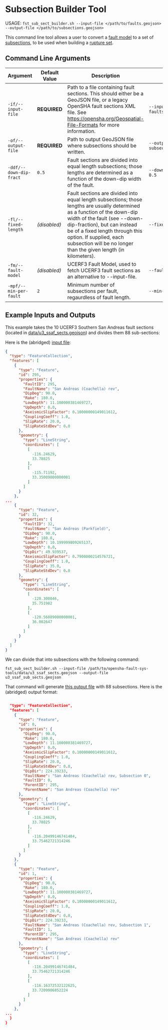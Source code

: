 # Subsection Builder Tool

USAGE: `fst_sub_sect_builder.sh --input-file </path/to/faults.geojson> --output-file </path/to/subsections.geojson>`

This command line tool allows a user to convert a [fault model](glossary.md#fault-model) to a set of [subsections](glossary.md#fault-subsection), to be used when building a [rupture set](glossary.md#rupture-set).

## Command Line Arguments

| Argument | Default Value | Description | Example |
|---|---|---|---|
| `-if/--input-file` | **REQUIRED** | Path to a file containing fault sections. This should either be a GeoJSON file, or a legacy OpenSHA fault sections XML file. See https://opensha.org/Geospatial-File-Formats for more information. | `--input-file faults.geojson` |
| `-of/--output-file` | **REQUIRED** | Path to output GeoJSON file where subsections should be written. | `--output-file subsections.geojson` |
| `-ddf/--down-dip-fract` | `0.5` | Fault sections are divided into equal length subsections; those lengths are determined as a function of the down-dip width of the fault. | `--down-dip-fract 0.5` |
| `-fl/--fixed-length` | _(disabled)_ | Fault sections are divided into equal length subsections; those lengths are usually determined as a function of the down-dip width of the fault (see --down-dip-fraction), but can instead be of a fixed length through this option. If supplied, each subsection will be no longer than the given length (in kilometers). | `--fixed-length 10` |
| `-fm/--fault-model` | _(disabled)_ | UCERF3 Fault Model, used to fetch UCERF3 fault sections as an alternative to --input-file. | `--fault-model FM3_1` |
| `-mpf/--min-per-fault` | `2` | Minimum number of subsections per fault, regaurdless of fault length. | `--min-per-fault 2` |

## Example Inputs and Outputs

This example takes the 10 UCERF3 Southern San Andreas fault sections (located in [data/u3_ssaf_sects.geojson](../data/u3_ssaf_sects.geojson)) and divides them 88 sub-sections:

Here is the (abridged) [input file](../data/u3_ssaf_sects.geojson):

```json
{
  "type": "FeatureCollection",
  "features": [
    {
      "type": "Feature",
      "id": 295,
      "properties": {
        "FaultID": 295,
        "FaultName": "San Andreas (Coachella) rev",
        "DipDeg": 90.0,
        "Rake": 180.0,
        "LowDepth": 11.100000381469727,
        "UpDepth": 0.0,
        "AseismicSlipFactor": 0.10000000149011612,
        "CouplingCoeff": 1.0,
        "SlipRate": 20.0,
        "SlipRateStdDev": 0.0
      },
      "geometry": {
        "type": "LineString",
        "coordinates": [
          [
            -116.24629,
            33.78825
          ],
          [
            -115.71192,
            33.35009000000001
          ]
        ]
      }
    },
...
    {
      "type": "Feature",
      "id": 32,
      "properties": {
        "FaultID": 32,
        "FaultName": "San Andreas (Parkfield)",
        "DipDeg": 90.0,
        "Rake": 180.0,
        "LowDepth": 10.199999809265137,
        "UpDepth": 0.0,
        "DipDir": 49.939537,
        "AseismicSlipFactor": 0.7900000214576721,
        "CouplingCoeff": 1.0,
        "SlipRate": 35.0,
        "SlipRateStdDev": 0.0
      },
      "geometry": {
        "type": "LineString",
        "coordinates": [
          [
            -120.300046,
            35.751982
          ],
          [
            -120.56089000000001,
            36.002647
          ]
        ]
      }
    }
  ]
}
```

We can divide that into subsections with the following command:

```
fst_sub_sect_builder.sh --input-file /path/to/opensha-fault-sys-tools/data/u3_ssaf_sects.geojson --output-file u3_ssaf_sub_sects.geojson
```

That command will generate [this output file](data/u3_ssaf_sub_sects.geojson) with 88 subsections. Here is the (abridged) output format:

```json

  "type": "FeatureCollection",
  "features": [
    {
      "type": "Feature",
      "id": 0,
      "properties": {
        "DipDeg": 90.0,
        "Rake": 180.0,
        "LowDepth": 11.100000381469727,
        "UpDepth": 0.0,
        "AseismicSlipFactor": 0.10000000149011612,
        "CouplingCoeff": 1.0,
        "SlipRate": 20.0,
        "SlipRateStdDev": 0.0,
        "DipDir": 224.39233,
        "FaultName": "San Andreas (Coachella) rev, Subsection 0",
        "FaultID": 0,
        "ParentID": 295,
        "ParentName": "San Andreas (Coachella) rev"
      },
      "geometry": {
        "type": "LineString",
        "coordinates": [
          [
            -116.24629,
            33.78825
          ],
          [
            -116.20499146741484,
            33.75462721314246
          ]
        ]
      }
    },
    {
      "type": "Feature",
      "id": 1,
      "properties": {
        "DipDeg": 90.0,
        "Rake": 180.0,
        "LowDepth": 11.100000381469727,
        "UpDepth": 0.0,
        "AseismicSlipFactor": 0.10000000149011612,
        "CouplingCoeff": 1.0,
        "SlipRate": 20.0,
        "SlipRateStdDev": 0.0,
        "DipDir": 224.39233,
        "FaultName": "San Andreas (Coachella) rev, Subsection 1",
        "FaultID": 1,
        "ParentID": 295,
        "ParentName": "San Andreas (Coachella) rev"
      },
      "geometry": {
        "type": "LineString",
        "coordinates": [
          [
            -116.20499146741484,
            33.75462721314246
          ],
          [
            -116.16372532122625,
            33.7209906852224
          ]
        ]
      }
    },
...
  }
}
```
